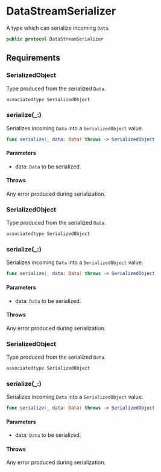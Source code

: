 # DataStreamSerializer

A type which can serialize incoming `Data`.

``` swift
public protocol DataStreamSerializer 
```

## Requirements

### SerializedObject

Type produced from the serialized `Data`.

``` swift
associatedtype SerializedObject
```

### serialize(\_:​)

Serializes incoming `Data` into a `SerializedObject` value.

``` swift
func serialize(_ data: Data) throws -> SerializedObject
```

#### Parameters

  - data: `Data` to be serialized.

#### Throws

Any error produced during serialization.

### SerializedObject

Type produced from the serialized `Data`.

``` swift
associatedtype SerializedObject
```

### serialize(\_:​)

Serializes incoming `Data` into a `SerializedObject` value.

``` swift
func serialize(_ data: Data) throws -> SerializedObject
```

#### Parameters

  - data: `Data` to be serialized.

#### Throws

Any error produced during serialization.

### SerializedObject

Type produced from the serialized `Data`.

``` swift
associatedtype SerializedObject
```

### serialize(\_:​)

Serializes incoming `Data` into a `SerializedObject` value.

``` swift
func serialize(_ data: Data) throws -> SerializedObject
```

#### Parameters

  - data: `Data` to be serialized.

#### Throws

Any error produced during serialization.
